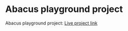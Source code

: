 # Abacus playground project
Abacus playground project: [Live project link](https://serengia.github.io/abacus-project/)
